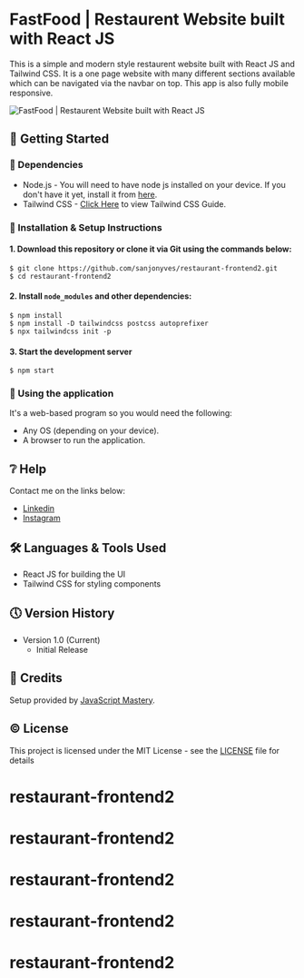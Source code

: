 # FastFood | Restaurent Website built with React JS

This is a simple and modern style restaurent website built with React JS and Tailwind CSS. It is a one page website with many different sections available which can be navigated via the navbar on top. This app is also fully mobile responsive.

![FastFood | Restaurent Website built with React JS](https://github.com/Saimcode/FastFood-restaurent-website/blob/main/Restaurent-App-Thumbnail.png?raw=true)

## 🔧 Getting Started

### 📍 Dependencies
* Node.js - You will need to have node js installed on your device. If you don't have it yet, install it from [here](https://nodejs.org/en/).
* Tailwind CSS - [Click Here](https://tailwindcss.com/docs/guides/create-react-app) to view Tailwind CSS Guide.

### 📍 Installation & Setup Instructions

#### 1. Download this repository or clone it via Git using the commands below:

    $ git clone https://github.com/sanjonyves/restaurant-frontend2.git
    $ cd restaurant-frontend2
    
#### 2. Install `node_modules` and other dependencies:

    $ npm install
    $ npm install -D tailwindcss postcss autoprefixer
    $ npx tailwindcss init -p
    
#### 3. Start the development server

    $ npm start

### 📍 Using the application

It's a web-based program so you would need the following:

* Any OS (depending on your device).
* A browser to run the application.


## ❔ Help

Contact me on the links below:
* [Linkedin](https://www.linkedin.com/in/saim-qureshi-703060234?original_referer=https%3A%2F%2Fsaimcode.github.io%2F)
* [Instagram](https://www.instagram.com/_saim.f/)

## 🛠 Languages & Tools Used

* React JS for building the UI
* Tailwind CSS for styling components

## 🕔 Version History

* Version 1.0 (Current)
    * Initial Release

## 📝 Credits

Setup provided by [JavaScript Mastery](https://github.com/adrianhajdin/).

## ©️ License

This project is licensed under the MIT License - see the [LICENSE](LICENSE) file for details
# restaurant-frontend2
# restaurant-frontend2
# restaurant-frontend2
# restaurant-frontend2
# restaurant-frontend2
